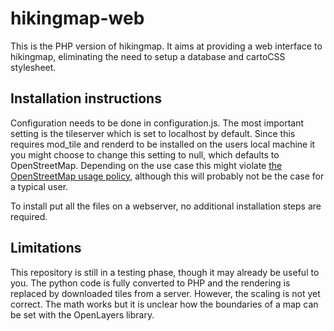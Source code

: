 # hikingmap-web

This is the PHP version of hikingmap. It aims at providing a web interface to hikingmap, eliminating the need to setup a database and cartoCSS stylesheet.

## Installation instructions

Configuration needs to be done in configuration.js. The most important setting is the tileserver which is set to localhost by default. Since this requires mod_tile and renderd to be installed on the users local machine it you might choose to change this setting to null, which defaults to OpenStreetMap.
Depending on the use case this might violate [the OpenStreetMap usage policy](https://operations.osmfoundation.org/policies/tiles/), although this will probably not be the case for a typical user.

To install put all the files on a webserver, no additional installation steps are required.

## Limitations

This repository is still in a testing phase, though it may already be useful to you. The python code is fully converted to PHP and the rendering is replaced by downloaded tiles from a server.
However, the scaling is not yet correct. The math works but it is unclear how the boundaries of a map can be set with the OpenLayers library.

